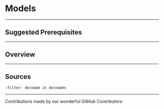 # Models

---

## Suggested Prerequisites

---

## Overview

---

## Sources

```{bibliography}
:filter: docname in docnames
```

---

Contributions made by our wonderful GitHub Contributors:
